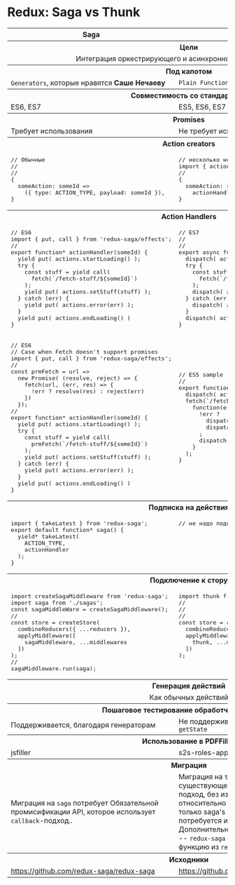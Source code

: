 # Redux: Saga vs Thunk

<table>
  <colgroup>
    <col width="50%"/>
    <col width="50%"/>
  </colgroup>
  <tr>
    <th>Saga</th>
    <th>Thunk</th>
  </tr>
  <tr>
    <th colspan="2">Цели</th>
  </tr>
  <tr>
    <td colspan="2"  align="center">Интеграция оркестрирующего и асинхронного кода в <code>Redux.store</code></td>
  </tr>
  <tr>
    <th colspan="2">Под капотом</th>
  </tr>
  <tr>
    <td><code>Generators</code>, которые нравятся <b>Саше Нечаеву</b></td>
    <td><code>Plain Function</code></td>
  </tr>
  <tr>
    <th colspan="2">Совместимость со стандартами</th>
  </tr>
  <tr>
    <td>ES6, ES7</td>
    <td>ES5, ES6, ES7</td>
  </tr>
  <tr>
    <th colspan="2">Promises</th>
  </tr>
  <tr>
    <td>Требует использования</td>
    <td>Не требует использования, но поддерживает</td>
  </tr>
  <tr>
    <th colspan="2">Action creators</th>
  </tr>
  <tr>
    <td valign="top">
<pre lang="javascript">// Обычные
//
//
{
  someAction: someId => 
    ({ type: ACTION_TYPE, payload: someId }),
}
</pre>
</td>
    <td valign="top">
<pre lang="javascript">// несколько необычные, но понятные
import { actionHandler } from './action-handlers';
//
{
  someAction: someId => 
    actionHandler.bind(null, someId),
}
</pre>
    </td>
  </tr>
  <tr>
    <th colspan="2">Action Handlers</th>
  </tr>
  <tr>
    <td valign="top">
<pre lang="javascript">
// ES6
import { put, call } from 'redux-saga/effects';
//
export function* actionHandler(someId) {
  yield put( actions.startLoading() );
  try {
    const stuff = yield call( 
      fetch(`/fetch-stuff/${someId}`)
    );
    yield put( actions.setStuff(stuff) );
  } catch (err) {
    yield put( actions.error(err) );
  }
  yield put( actions.endLoading() )
}
</pre>
    </td>
    <td valign="top">
<pre lang="javascript">
// ES7
//
//
export async function actionHandler(someId, dispatch) {
  dispatch( actions.startLoading() );
  try {
    const stuff = await (
      fetch(`/fetch-stuff/${someId}`)
    );
    dispatch( actions.setStuff(stuff) )
  } catch (err) {
    dispatch( actions.error(err) );
  }
  dispatch( actions.endLoading() );
}
</pre>
    </td>
  </tr>
  <tr>
    <td>
<pre lang="javascript">
// ES6
// Case when Fetch doesn't support promises
import { put, call } from 'redux-saga/effects';
//
const prmFetch = url =>
  new Promise( (resolve, reject) => {
    fetch(url, (err, res) => {
      !err ? resolve(res) : reject(err)
    })
  });
//
export function* actionHandler(someId) {
  yield put( actions.startLoading() );
  try {
    const stuff = yield call( 
      prmFetch(`/fetch-stuff/${someId}`)
    );
    yield put( actions.setStuff(stuff) );
  } catch (err) {
    yield put( actions.error(err) );
  }
  yield put( actions.endLoading() )
}
</pre>
    </td>
    <td>
<pre lang="javascript">
// ES5 sample
//
export function actionHandler(someId, dispatch) {
  dispatch( actions.startLoading() );
  fetch(`/fetch-stuff/${someId}`, 
    function(err, stuff) {
      !err ? 
        dispatch( actions.setStuff(stuff) ) :
        dispatch( actions.error(err) )
      ;  
      dispatch( actions.endLoading() );
    }
  );
}
</pre>
    </td>
  </tr>
  <tr>
    <th colspan="2">Подписка на действия</th>
  </tr>
  <tr>
    <td valign="top">
<pre lang="javascript">
import { takeLatest } from 'redux-saga';
export default function* saga() {
  yield* takeLatest(
    ACTION_TYPE, 
    actionHandler
  );
}
</pre>
    </td>
    <td valign="top">
<pre lang="javascript">
// не надо подписываться на действия
</pre>
    </td>
  </tr>
    <tr>
    <th colspan="2">Подключение к стору</th>
  </tr>
  <tr>
    <td valign="top">
<pre lang="javascript">
import createSagaMiddleware from 'redux-saga';
import saga from './sagas';
const sagaMiddleWare = createSagaMiddleware();
//
const store = createStore(
  combineReducers({ ...reducers }),
  applyMiddleware([ 
    sagaMiddleware, ...middlewares 
  ])
);
//
sagaMiddleware.run(saga);
</pre>
    </td>
    <td valign="top">
<pre lang="javascript">
import thunk from 'redux-thunk';
//
//
//
const store = createStore(
  combineReducers({ ...reducers }),
  applyMiddleware([ 
    thunk, ...middlewares 
  ])
);
</pre>
    </td>
  </tr>
  <tr>
    <th colspan="2">Генерация действий</th>
  </tr>
  <tr>
    <td colspan="2" align="center">Как обычных действий</td>
  </tr>
  <tr>
    <th colspan="2">Пошаговое тестирование обработчика действия</th>
  </tr>
  <tr>
    <td>Поддерживается, благодаря генераторам</td>
    <td>Не поддерживается. Требуется mock-нуть <code>dispatch</code> и <code>getState</code></td>
  </tr>
  <tr>
    <th colspan="2">Использование в PDFFiller</th>
  </tr>
  <tr>
    <td>jsfiller</td>
    <td>s2s-roles-app, filePicker</td>
  </tr>
  <tr>
    <th colspan="2">Миграция</th>
  </tr>
  <tr>
    <td>Миграция на <code>saga</code> потребует Обязательной промисификации API,
        которое использует <code>callback</code>-подход..</td>
    <td>Миграция на <code>thunk</code> позволит использовать существующее API,
        которое использует <code>callback</code>-подход, без изменений.
        Миграция с <code>saga</code> на <code>thunk</code> относительно несложная,
        т.к. изменения каснуться только saga's и объявления действий и не потребуется изменять 
        код, генерирующий действия.
        Дополнительно немного уменьшиться размер сборки -- <code>redux-saga</code>
        будет заменена на легковесную функцию из <code>redux-thunk</code>
        </td>
  </tr>
  <tr>
    <th colspan="2">Исходники</th>
  </tr>
  <tr>
    <td><a href="https://github.com/redux-saga/redux-saga">https://github.com/redux-saga/redux-saga</a></td>
    <td><a href="https://github.com/gaearon/redux-thunk">https://github.com/gaearon/redux-thunk</a></td>
  </tr>

</table>

